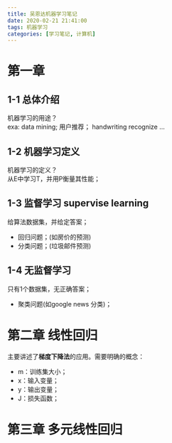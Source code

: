 ```yaml
---
title: 吴恩达机器学习笔记
date: 2020-02-21 21:41:00
tags: 机器学习
categories: [学习笔记, 计算机]
---
```


# 第一章

## 1-1 总体介绍

机器学习的用途？<br>
exa: data mining; 用户推荐； handwriting recognize ...<br>

## 1-2 机器学习定义

机器学习的定义？<br>
从E中学习T，并用P衡量其性能；<br>

## 1-3 监督学习 supervise learning

给算法数据集，并给定答案；<br>

- 回归问题；(如房价的预测)
- 分类问题；(垃圾邮件预测)

## 1-4 无监督学习

只有1个数据集，无正确答案；

- 聚类问题(如google news 分类)；

# 第二章 线性回归

主要讲述了**梯度下降法**的应用。需要明确的概念：

- m：训练集大小；
- x：输入变量；
- y：输出变量；
- J：损失函数；

# 第三章 多元线性回归